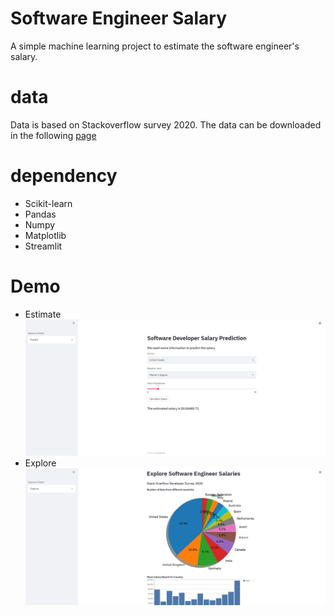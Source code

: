 # Software Engineer Salary

A simple machine learning project to estimate the software engineer's salary.

# data 
Data is based on Stackoverflow survey 2020. The data can be downloaded in the following [page](https://insights.stackoverflow.com/survey/)

# dependency

- Scikit-learn 
- Pandas
- Numpy 
- Matplotlib 
- Streamlit 

# Demo 

- Estimate 
  ![image](img/predict.PNG)
- Explore 
  ![image](img/explore.PNG)

